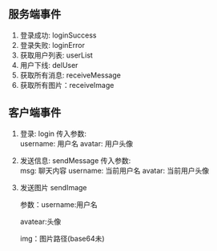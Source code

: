 ## 服务端事件
1. 登录成功: loginSuccess
2. 登录失败: loginError
3. 获取用户列表: userList
4. 用户下线: delUser
5. 获取所有消息: receiveMessage
6. 获取所有图片：receiveImage

## 客户端事件
1. 登录: login
传入参数:  
username: 用户名 
avatar: 用户头像

2. 发送信息: sendMessage
传入参数:  
msg: 聊天内容 
username: 当前用户名 
avatar: 当前用户头像

3. 发送图片  sendImage 

   参数：username:用户名

   avatear:头像

   img：图片路径(base64未)

   